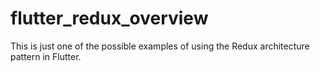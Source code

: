 # flutter_redux_overview

This is just one of the possible examples of using the Redux architecture pattern in Flutter.
